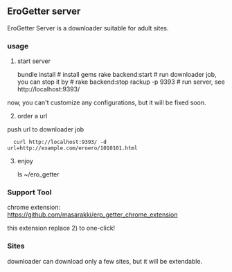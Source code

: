 ## EroGetter server

EroGetter Server is a downloader suitable for adult sites.

### usage

1) start server

    bundle install       # install gems
    rake backend:start   # run downloader job, you can stop it by
                         # rake backend:stop
    rackup -p 9393       # run server, see http://localhost:9393/

now, you can't customize any configurations, but it will be fixed soon.

2) order a url

push url to downloader job

      curl http://localhost:9393/ -d url=http://example.com/eroero/1010101.html

3) enjoy

    ls ~/ero_getter

### Support Tool
chrome extension: https://github.com/masarakki/ero_getter_chrome_extension

this extension replace 2) to one-click!

### Sites
 downloader can download only a few sites, but it will be extendable.
